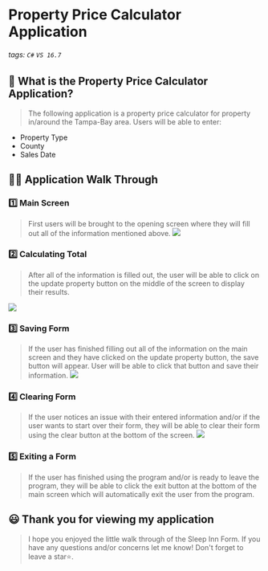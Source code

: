 # Property Price Calculator Application

###### tags: `C#` `VS 16.7`


## 📝 What is the Property Price Calculator Application?
> The following application is a property price calculator for property in/around the Tampa-Bay area. Users will be able to enter: 
-  Property Type
-  County
-  Sales Date

## 👩‍🏫 Application Walk Through
### 1️⃣ Main Screen ###
> First users will be brought to the opening screen where they will fill out all of the information mentioned above. 
![](https://i.imgur.com/NGaQCen.png)


### 2️⃣ Calculating Total ###
> After all of the information is filled out, the user will be able to click on the update property button on the middle of the screen to display their results.
>
![](https://i.imgur.com/7D5qqWV.png)

### 3️⃣ Saving Form ###
> If the user has finished filling out all of the information on the main screen and they have clicked on the update property button, the save button will appear. User will be able to click that button and save their information. 
> ![](https://i.imgur.com/ZJCrYUQ.png)


### 4️⃣ Clearing Form ###
> If the user notices an issue with their entered information and/or if the user wants to start over their form, they will be able to clear their form using the clear button at the bottom of the screen.
> ![](https://i.imgur.com/RNWXWlH.png)


### 5️⃣ Exiting a Form ###
> If the user has finished using the program and/or is ready to leave the program, they will be able to click the exit button at the bottom of the main screen which will automatically exit the user from the program.

## 😃 Thank you for viewing my application ##
> I hope you enjoyed the little walk through of the Sleep Inn Form. If you have any questions and/or concerns let me know! Don't forget to leave a star⭐️.
